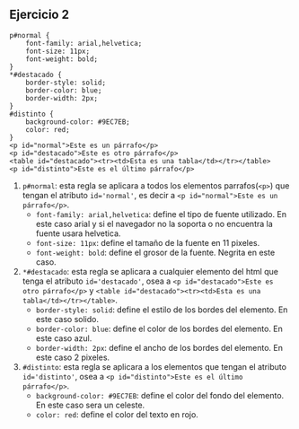 ## Ejercicio 2

```
p#normal {
    font-family: arial,helvetica;
    font-size: 11px;
    font-weight: bold;
}
*#destacado {
    border-style: solid;
    border-color: blue;
    border-width: 2px;
}
#distinto {
    background-color: #9EC7EB;
    color: red;
}
<p id="normal">Este es un párrafo</p>
<p id="destacado">Este es otro párrafo</p>
<table id="destacado"><tr><td>Esta es una tabla</td></tr></table>
<p id="distinto">Este es el último párrafo</p>
```

1. `p#normal`: esta regla se aplicara a todos los elementos parrafos(`<p>`) que tengan el atributo `id='normal'`, es decir a `<p id="normal">Este es un párrafo</p>`.
   - `font-family: arial,helvetica`: define el tipo de fuente utilizado. En este caso arial y si el navegador no la soporta o no encuentra la fuente usara helvetica.
   - `font-size: 11px`: define el tamaño de la fuente en 11 pixeles.
   - `font-weight: bold`: define el grosor de la fuente. Negrita en este caso.
2. `*#destacado`: esta regla se aplicara a cualquier elemento del html que tenga el atributo `id='destacado'`, osea a `<p id="destacado">Este es otro párrafo</p>` y `<table id="destacado"><tr><td>Esta es una tabla</td></tr></table>`.
   - `border-style: solid`: define el estilo de los bordes del elemento. En este caso solido.
   - `border-color: blue`: define el color de los bordes del elemento. En este caso azul.
   - `border-width: 2px`: define el ancho de los bordes del elemento. En este caso 2 pixeles.
3. `#distinto`: esta regla se aplicara a los elementos que tengan el atributo `id='distinto'`, osea a `<p id="distinto">Este es el último párrafo</p>`.
   - `background-color: #9EC7EB`: define el color del fondo del elemento. En este caso sera un celeste.
   - `color: red`: define el color del texto en rojo.
